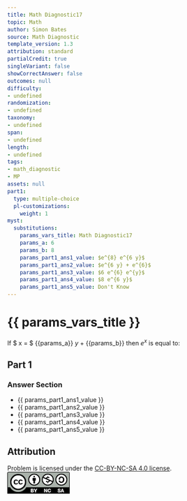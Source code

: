 ```yaml
---
title: Math Diagnostic17
topic: Math
author: Simon Bates
source: Math Diagnostic
template_version: 1.3
attribution: standard
partialCredit: true
singleVariant: false
showCorrectAnswer: false
outcomes: null
difficulty:
- undefined
randomization:
- undefined
taxonomy:
- undefined
span:
- undefined
length:
- undefined
tags:
- math_diagnostic
- MP
assets: null
part1:
  type: multiple-choice
  pl-customizations:
    weight: 1
myst:
  substitutions:
    params_vars_title: Math Diagnostic17
    params_a: 6
    params_b: 8
    params_part1_ans1_value: $e^{8} e^{6 y}$
    params_part1_ans2_value: $e^{6 y} + e^{6}$
    params_part1_ans3_value: $6 e^{6} e^{y}$
    params_part1_ans4_value: $8 e^{6 y}$
    params_part1_ans5_value: Don't Know
---
```

# {{ params_vars_title }}
If $ x = $ {{params_a}} $y$ + {{params_b}} then $e^x$ is equal to:

## Part 1

### Answer Section

- {{ params_part1_ans1_value }}
- {{ params_part1_ans2_value }}
- {{ params_part1_ans3_value }}
- {{ params_part1_ans4_value }}
- {{ params_part1_ans5_value }}

## Attribution

Problem is licensed under the [CC-BY-NC-SA 4.0 license](https://creativecommons.org/licenses/by-nc-sa/4.0/).<br> ![The Creative Commons 4.0 license requiring attribution-BY, non-commercial-NC, and share-alike-SA license.](https://raw.githubusercontent.com/firasm/bits/master/by-nc-sa.png)